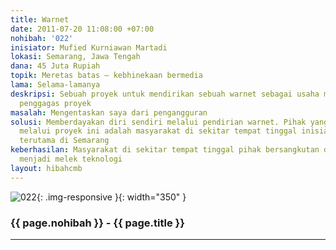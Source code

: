 ```yaml
---
title: Warnet
date: 2011-07-20 11:08:00 +07:00
nohibah: '022'
inisiator: Mufied Kurniawan Martadi
lokasi: Semarang, Jawa Tengah
dana: 45 Juta Rupiah
topik: Meretas batas – kebhinekaan bermedia
lama: Selama-lamanya
deskripsi: Sebuah proyek untuk mendirikan sebuah warnet sebagai usaha mata pencaharian
  penggagas proyek
masalah: Mengentaskan saya dari pengangguran
solusi: Memberdayakan diri sendiri melalui pendirian warnet. Pihak yang diuntungkan
  melalui proyek ini adalah masyarakat di sekitar tempat tinggal inisiator proyek,
  terutama di Semarang
keberhasilan: Masyarakat di sekitar tempat tinggal pihak bersangkutan dan sekitarnya
  menjadi melek teknologi
layout: hibahcmb
---
```


![022](/static/img/hibahcmb/022.png){: .img-responsive }{: width="350" }

### {{ page.nohibah }} - {{ page.title }}

---

